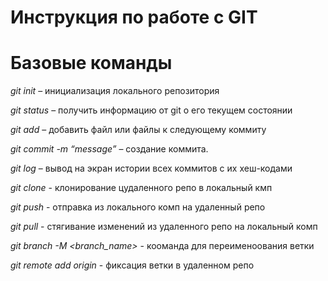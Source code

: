 # Инструкция по работе с GIT  

# Базовые команды  

*git init* – инициализация локального репозитория 

*git status* – получить информацию от git о его текущем состоянии 

*git add* – добавить файл или файлы к следующему коммиту  

*git commit -m “message”* – создание коммита.  

*git log* – вывод на экран истории всех коммитов с их хеш-кодами

*git clone* - клонирование цудаленного репо в локальный кмп

*git push* - отправка из локального комп на удаленный репо

*git pull* - стягивание изменений из удаленного репо на локальный комп

*git branch -M <branch_name>* - кооманда для переименоования ветки

*git remote add origin* - фиксация ветки в удаленном репо